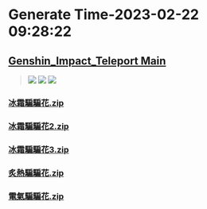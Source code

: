 # Generate Time-2023-02-22 09:28:22

## [Genshin_Impact_Teleport Main](https://github.com/Sam5440/Genshin_Impact_Teleport)

>![](https://komarev.com/ghpvc/?username=done439)
>![](https://komarev.com/ghpvc/?username=done438)
>![](https://komarev.com/ghpvc/?username=done437)

### [冰霜騙騙花.zip](https://raw.githubusercontent.com/Sam5440/Genshin_Impact_Teleport/download/ManualCollectPoint/Monster/WhopperFlower/%E5%86%B0%E9%9C%9C%E9%A8%99%E9%A8%99%E8%8A%B1.zip)

### [冰霜騙騙花2.zip](https://raw.githubusercontent.com/Sam5440/Genshin_Impact_Teleport/download/ManualCollectPoint/Monster/WhopperFlower/%E5%86%B0%E9%9C%9C%E9%A8%99%E9%A8%99%E8%8A%B12.zip)

### [冰霜騙騙花3.zip](https://raw.githubusercontent.com/Sam5440/Genshin_Impact_Teleport/download/ManualCollectPoint/Monster/WhopperFlower/%E5%86%B0%E9%9C%9C%E9%A8%99%E9%A8%99%E8%8A%B13.zip)

### [炙熱騙騙花.zip](https://raw.githubusercontent.com/Sam5440/Genshin_Impact_Teleport/download/ManualCollectPoint/Monster/WhopperFlower/%E7%82%99%E7%86%B1%E9%A8%99%E9%A8%99%E8%8A%B1.zip)

### [電氣騙騙花.zip](https://raw.githubusercontent.com/Sam5440/Genshin_Impact_Teleport/download/ManualCollectPoint/Monster/WhopperFlower/%E9%9B%BB%E6%B0%A3%E9%A8%99%E9%A8%99%E8%8A%B1.zip)

